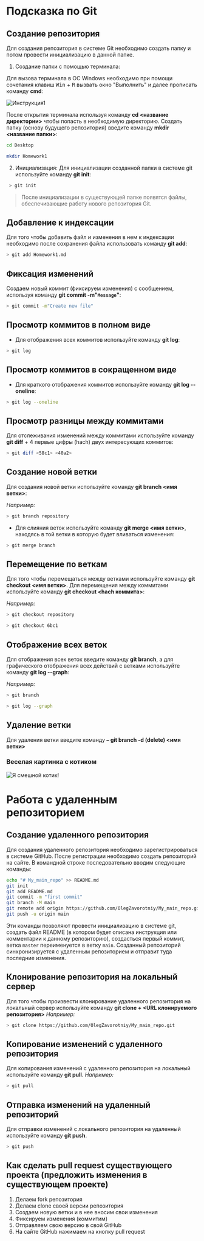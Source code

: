 # Подсказка по Git

## Создание репозитория 
Для создания репозитория в системе Git необходимо создать папку и потом провести инициализацию в данной папке.

1. Создание папки с помощью терминала:

Для вызова терминала в ОС Windows необходимо при помощи сочетания клавиш <kbd> Win</kbd> + <kbd>R</kbd> вызвать окно "Выполнить" и далее прописать команду **cmd**:

![Инструкция1](https://g-soft.info/wp-content/uploads/2023/01/pasted-110.png)

После открытия терминала используя команду **cd <название директории>** чтобы попасть в необходимую директорию. Создать папку (основу будущего репозитория) введите команду **mkdir <название папки>**:

```sh
cd Desktop
```

```sh
mkdir Homework1
```

2. Инициализация:
Для инициализации созданной папки в системе git используйте команду **git init**:

```sh 
 > git init
```

>После инициализации в существующей папке появятся файлы, обеспечивающие работу нового репозитория Git.

## Добавление к индексации
Для того чтобы добавить файл и изменения в нем к индексации необходимо после сохранения файла использовать команду **git add**: 

```sh
> git add Homework1.md 
```

## Фиксация изменений
Cоздаем новый коммит (фиксируем изменения) с сообщением, используя команду **git commit -m"```Message```"**:

```sh
> git commit -m"Create new file"
```

## Просмотр коммитов в полном виде
* Для отображения всех коммитов используйте команду **git log**:

```sh
> git log
```

## Просмотр коммитов в сокращенном виде
* Для краткого отображения коммитов используйте команду **git log --oneline**:

```sh
> git log --oneline 
```

## Просмотр разницы между коммитами
Для отслеживания изменений между коммитами используйте команду **git diff** + 4 первые цифры (hach) двух интересующих коммитов:

```sh
> git diff <58c1> <40a2>
```

## Создание новой ветки
Для создания новой ветки используйте команду **git branch <имя ветки>**:

*Например:*
```sh
> git branch repository
```
* Для слияния веток используйте команду **git merge <имя ветки>**, находясь в той ветки в которую будет вливаться изменения:
```sh
> git merge branch
```

## Перемещение по веткам
Для того чтобы перемещаться между ветками используйте команду **git checkout <имя ветки>**. Для перемещения между коммитами используйте команду **git checkout <hach коммита>**:

*Например:*
```sh
> git checkout repository
```

```sh
> git checkout 6bc1
```
## Отображение всех веток
Для отображения всех веток введите команду **git branch**, а для графического отображения всех действий с ветками используйте команду **git log --graph**:

*Например:*
```sh
> git branch
```
```sh
> git log --graph
```

## Удаление ветки
Для удаления ветки введите команду **– git branch -d (delete) <имя ветки>**

### Веселая картинка c котиком
![Я смешной котик!](funny_picture.jpg)

# Работа с удаленным репозиторием

## Создание удаленного репозитория

Для создания удаленного репозитория необходимо зарегистрироваться в системе GitHub.
После регистрации необходимо создать репозиторий на сайте. В командной строке последовательно вводим следующие команды:
```sh
echo "# My_main_repo" >> README.md
git init
git add README.md
git commit -m "first commit"
git branch -M main
git remote add origin https://github.com/OlegZavorotniy/My_main_repo.git
git push -u origin main
``` 
Эти команды позволяют провести инициализацию в системе git, создать файл README (в котором будет описана инструкция или комментарии к данному репозиторию), создасться первый коммит, ветка ```master``` переименуется в ветку ```main```. Созданный репозиторий синхронизируется с удаленным репозиторием и отправит туда последние изменения.

## Клонирование репозитория на локальный сервер

Для того чтобы произвести клонирование удаленного репозитория на локальный сервер используйте команду **git clone + <URL клонируемого репозитория>**
*Например:*
```sh
> git clone https://github.com/OlegZavorotniy/My_main_repo.git
```

## Копирование изменений с удаленного репозитория
Для копирования изменений с удаленного репозитория на локальный используйте команду **git pull**.
*Например:*
```sh
> git pull
```

## Отправка изменений на удаленный репозиторий
Для отправки изменений с локального репозитория на удаленный используйте команду **git push**.
```sh
> git push
```
## Как сделать pull request существующего проекта (предложить изменения в существующем проекте)

1.	Делаем fork репозитория
2.	Делаем clone своей версии репозитория
3.	Создаем новую ветки и в нее вносим свои изменения
4.	Фиксируем изменения (коммитим)
5.	Отправляем свою версию в свой GitHub
6.	На сайте GitHub нажимаем на кнопку pull request



